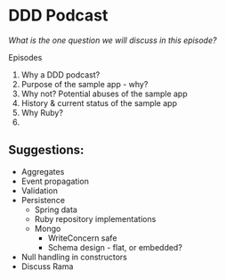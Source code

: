 DDD Podcast
===========

_What is the *one* question we will discuss in this episode?_

Episodes

1. Why a DDD podcast?
1. Purpose of the sample app - why?
1. Why not? Potential abuses of the sample app
1. History & current status of the sample app
1. Why Ruby?
1. 


## Suggestions:

* Aggregates
* Event propagation
* Validation
* Persistence
  * Spring data
  * Ruby repository implementations
  * Mongo
    * WriteConcern safe
    * Schema design - flat, or embedded?
* Null handling in constructors
* Discuss Rama
